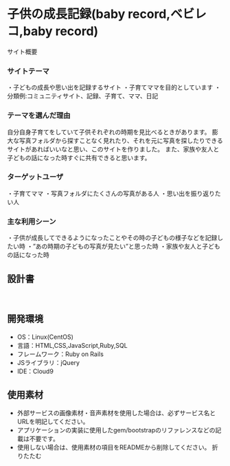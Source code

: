 # 子供の成長記録(baby record,ベビレコ,baby record)
サイト概要
### サイトテーマ
<!--何を『目的』とし、どのような『分類』なのかを簡潔に書く-->
・子どもの成長や思い出を記録するサイト
・子育てママを目的としています
・分類例:コミュニティサイト、記録、子育て、ママ、日記
### テーマを選んだ理由
<!--なぜこのようなテーマにしたかを説明する-->
​自分自身子育てをしていて子供それぞれの時期を見比べるときがあります。
膨大な写真フォルダから探すことなく見れたり、それを元に写真を探したりできるサイトがあればいいなと思い、このサイトを作りました。
また、家族や友人と子どもの話になった時すぐに共有できると思います。
### ターゲットユーザ
<!--誰に使ってもらうかを具体的に記載する-->
​・子育てママ
・写真フォルダにたくさんの写真がある人
・思い出を振り返りたい人
### 主な利用シーン
<!--どのような時に使うのかの状況を記載すること-->
​・子供が成長してできるようになったことやその時の子どもの様子などを記録したい時
・”あの時期の子どもの写真が見たい”と思った時
・家族や友人と子どもの話になった時
## 設計書
<!--テーマを設定・提出する時点では不要です-->
​
## 開発環境
- OS：Linux(CentOS)
- 言語：HTML,CSS,JavaScript,Ruby,SQL
- フレームワーク：Ruby on Rails
- JSライブラリ：jQuery
- IDE：Cloud9
​
## 使用素材
- 外部サービスの画像素材・音声素材を使用した場合は、必ずサービス名とURLを明記してください。
- アプリケーションの実装に使用したgem/bootstrapのリファレンスなどの記載は不要です。
- 使用しない場合は、使用素材の項目をREADMEから削除してください。
折りたたむ